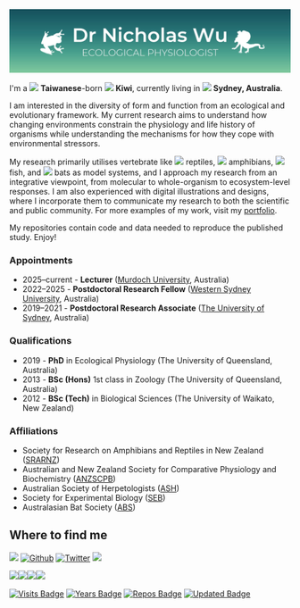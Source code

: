 <img src="https://github.com/nicholaswunz/nicholaswunz/blob/main/Images/banner.jpg"/>

I'm a <img src="https://cdn-icons-png.flaticon.com/512/330/330483.png" width="20"/> **Taiwanese**-born <img src="https://cdn-icons-png.flaticon.com/512/330/330564.png" width="20"/> **Kiwi**, currently living in <img src="https://cdn-icons-png.flaticon.com/512/330/330451.png" width="20"/> **Sydney, Australia**.

I am interested in the diversity of form and function from an ecological and evolutionary framework. My current research aims to understand how changing environments constrain the physiology and life history of organisms while understanding the mechanisms for how they cope with environmental stressors.

My research primarily utilises vertebrate like <img src="https://cdn-icons-png.flaticon.com/512/1864/1864698.png" width="20"/> reptiles, <img src="https://cdn-icons-png.flaticon.com/512/1864/1864502.png" width="20"/> amphibians,  <img src="https://cdn-icons-png.flaticon.com/512/1134/1134431.png" width="20"/> fish, and <img src="https://cdn-icons-png.flaticon.com/512/616/616454.png" width="20"/> bats as model systems, and I approach my research from an integrative viewpoint, from molecular to whole-organism to ecosystem-level responses. I am also experienced with digital illustrations and designs, where I incorporate them to communicate my research to both the scientific and public community. For more examples of my work, visit my [portfolio](https://wunicholas.wixsite.com/home/portfolio).

My repositories contain code and data needed to reproduce the published study. Enjoy!

### Appointments
- 2025–current - **Lecturer** ([Murdoch University]((https://www.murdoch.edu.au/)), Australia)
- 2022–2025 - **Postdoctoral Research Fellow** ([Western Sydney University](https://www.westernsydney.edu.au/), Australia)
- 2019–2021 - **Postdoctoral Research Associate** ([The University of Sydney](https://www.sydney.edu.au/), Australia)

### Qualifications
- 2019 - **PhD** in Ecological Physiology (The University of Queensland, Australia)
- 2013 - **BSc (Hons)** 1st class in Zoology (The University of Queensland, Australia)
- 2012 - **BSc (Tech)** in Biological Sciences (The University of Waikato, New Zealand)

### Affiliations
- Society for Research on Amphibians and Reptiles in New Zealand ([SRARNZ](https://srarnz.com/#:~:text=SRARNZ%20is%20a%20society%20of,of%20the%20New%20Zealand%20region))
- Australian and New Zealand Society for Comparative Physiology and Biochemistry ([ANZSCPB](http://anzscpb.curtin.edu.au/))
- Australian Society of Herpetologists ([ASH](http://www.australiansocietyofherpetologists.org/))
- Society for Experimental Biology ([SEB](https://www.sebiology.org/))
- Australasian Bat Society ([ABS](https://www.ausbats.org.au/))

## Where to find me
<p><a href="https://wunicholas.wixsite.com/home" target="_blank"><img src="https://img.shields.io/badge/My%20Website-2A7979?&style=for-the-badge&logo=Microsoft-Academic&logoColor=white" /></a> 
  <a href="https://github.com/nicholaswunz" target="_blank"><img alt="Github" src="https://img.shields.io/badge/GitHub-2A7979?&style=for-the-badge&logo=Github&logoColor=white" /></a> 
  <a href="https://twitter.com/nicholaswunz" target="_blank"><img alt="Twitter" src="https://img.shields.io/badge/Twitter-2A7979?&style=for-the-badge&logo=twitter&logoColor=white" /></a>
  <a href="https://scholar.google.com.au/citations?user=cXDRggIAAAAJ&hl=en" target="_blank"><img src="https://img.shields.io/badge/Scholar-2A7979?logo=google-scholar&logoColor=white&style=for-the-badge" /></a>
</p>


<img src="https://static.wixstatic.com/media/11c012_533df94d0d684708b9ccdd4c84be657f~mv2.jpg/v1/crop/x_0,y_13,w_3179,h_4467/fill/w_306,h_430,al_c,q_80,usm_0.66_1.00_0.01/Wu_BPA%20causes%20widespread%20biological%20disruption.webp" height="250"/><img src="https://static.wixstatic.com/media/11c012_d8868b335d3f4cc9b972eec20a36e7ed~mv2_d_3179_4494_s_4_2.jpg/v1/crop/x_0,y_13,w_3179,h_4467/fill/w_306,h_430,al_c,q_80,usm_0.66_1.00_0.01/Wu_Frog%20poster_final.webp" height="250"/><img src="https://static.wixstatic.com/media/11c012_4de1e633bcf04a6c8eb245d40eaaee1a~mv2_d_3179_4494_s_4_2.jpg/v1/crop/x_0,y_6,w_3179,h_4482/fill/w_306,h_430,al_c,q_80,usm_0.66_1.00_0.01/11c012_4de1e633bcf04a6c8eb245d40eaaee1a~mv2_d_3179_4494_s_4_2.webp" height="250"/><img src="https://static.wixstatic.com/media/11c012_fc9e0aa110794f808c6c1458e7d51d22~mv2_d_3179_4494_s_4_2.jpg/v1/fill/w_306,h_430,al_c,q_80,usm_0.66_1.00_0.01/11c012_fc9e0aa110794f808c6c1458e7d51d22~mv2_d_3179_4494_s_4_2.webp" height="250"/>


[![Visits Badge](https://badges.pufler.dev/visits/nicholaswunz/nicholaswunz)](https://github.com/nicholaswunz)
[![Years Badge](https://badges.pufler.dev/years/nicholaswunz)](https://badges.pufler.dev)
[![Repos Badge](https://badges.pufler.dev/repos/nicholaswunz)](https://badges.pufler.dev)
[![Updated Badge](https://badges.pufler.dev/updated/nicholaswunz/nicholaswunz)](https://badges.pufler.dev)
